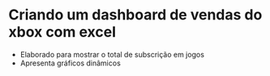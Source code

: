 # Criando um dashboard de vendas do xbox com excel

- Elaborado para mostrar o total de subscrição em jogos
- Apresenta gráficos dinâmicos 
